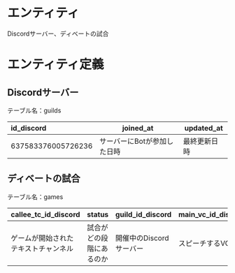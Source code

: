 # エンティティ
Discordサーバー、ディベートの試合
# エンティティ定義
## Discordサーバー
テーブル名：guilds

| id_discord         | joined_at                   | updated_at   | 
| :----------------- | --------------------------- | ------------ | 
| 637583376005726236 | サーバーにBotが参加した日時 | 最終更新日時 | 

## ディベートの試合
テーブル名：games

| callee_tc_id_discord                 | status                   | guild_id_discord        | main_vc_id_discord | aff_vc_id_discord | neg_vc_id_discord | created_at | updated_at   | 
| ------------------------------------ | ------------------------ | ----------------------- | ------------------ | ----------------- | ----------------- | ---------- | ------------ | 
| ゲームが開始されたテキストチャンネル | 試合がどの段階にあるのか | 開催中のDiscordサーバー | スピーチするVC     | 肯定側VC          | 否定側VC          | 作成日時   | 最終更新日時 |